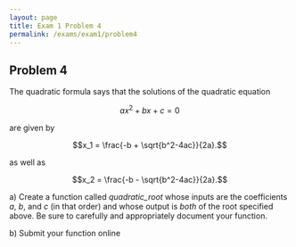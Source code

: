 ```yaml
---
layout: page
title: Exam 1 Problem 4
permalink: /exams/exam1/problem4
---
```


## Problem 4

The quadratic formula says that the solutions of the quadratic equation

$$ax^2 + bx + c = 0$$

are given by

$$x_1 = \frac{-b + \sqrt{b^2-4ac}}{2a}.$$

as well as

$$x_2 = \frac{-b - \sqrt{b^2-4ac}}{2a}.$$

a) Create a function called *quadratic_root* whose inputs are the coefficients *a*, *b*, and *c* (in that order) and whose output is *both* of the  root specified above.
Be sure to carefully and appropriately document your function.

b) Submit your function online 


